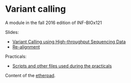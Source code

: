 Variant calling
======================


A module in the fall 2016 edition of INF-BIOx121

Slides:

* [Variant Calling using High-throughput Sequencing Data](https://github.com/lexnederbragt/INF-BIOx121/blob/2016/Variant_calling/variantCallingCourse_autumn2016_Part1_v2.pdf?raw=true)
* [Re-alignment](https://github.com/lexnederbragt/INF-BIOx121/blob/2016/Variant_calling/variantCallingCourse_autumn2016_Part2_v2.pdf?raw=true)

Practicals:

* [Scripts and other files used during the practicals](https://github.com/lexnederbragt/INF-BIOx121/tree/2016/Variant_calling/exerDefinitions)

Content of the [etherpad](https://raw.githubusercontent.com/lexnederbragt/INF-BIOx121/2016/Variant_calling/etherpad.txt
).
